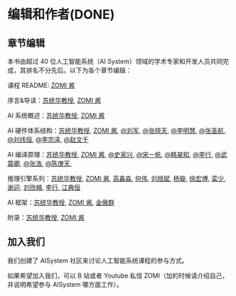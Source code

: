 # 编辑和作者(DONE)

## 章节编辑

本书由超过 40 位人工智能系统（AI System）领域的学术专家和开发人员共同完成，其排名不分先后。以下为各个章节编辑：

课程 README: [ZOMI 酱](https://github.com/chenzomi12)

序言&导读：[苏统华教授](https://homepage.hit.edu.cn/tonghuasu), [ZOMI 酱](https://github.com/chenzomi12)

AI 系统概述：[苏统华教授](https://homepage.hit.edu.cn/tonghuasu), [ZOMI 酱](https://github.com/chenzomi12)

AI 硬件体系结构：[苏统华教授](https://homepage.hit.edu.cn/tonghuasu), [ZOMI 酱](https://github.com/chenzomi12), [@刘军](https://github.com/AI-LJ), [@张晓天](), [@李明慧](https://github.com/xxx), [@张圣航](), [@刘纬恒](), [@李宗泽](),  [@赵文千]()

AI 编译原理：[苏统华教授](https://homepage.hit.edu.cn/tonghuasu), [ZOMI 酱](https://github.com/chenzomi12), [@史家兴](), [@宋一帆](https://github.com/sfs999), [@韩昊知](https://github.com/haozhihan), [@李行](), [@武震卿](), [@张浩](), [@陈庚天](), 

推理引擎系列：[苏统华教授](https://homepage.hit.edu.cn/tonghuasu), [ZOMI 酱](https://github.com/chenzomi12), [高鑫淼](), [何伟](), [刘旭斌](), [杨璇](), [徐宏博](), [栾少](), [谢迎](), [刘欣楠](), [李行](), [江典恒]()

AI 框架：[苏统华教授](https://homepage.hit.edu.cn/tonghuasu), [ZOMI 酱](https://github.com/chenzomi12), [金傲群](https://github.com/AoqunJin)

附录：[苏统华教授](https://homepage.hit.edu.cn/tonghuasu), [ZOMI 酱](https://github.com/chenzomi12)

## 加入我们

我们创建了 AISystem 社区来讨论人工智能系统课程的参与方式。

如果希望加入我们，可以 B 站或者 Youtube 私信 ZOMI（加的时候请介绍自己，并说明希望参与 AISystem 哪方面工作）。
